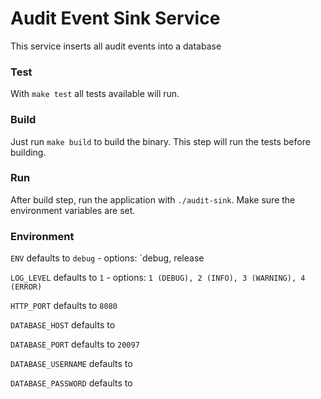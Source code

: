 # Audit Event Sink Service
This service inserts all audit events into a database

### Test
With `make test` all tests available will run.

### Build
Just run `make build` to build the binary. This step will run the tests before building. 

### Run
After build step, run the application with `./audit-sink`. Make sure the environment variables are set.

### Environment
`ENV` defaults to `debug` - options: `debug, release

`LOG_LEVEL` defaults to `1` - options: `1 (DEBUG), 2 (INFO), 3 (WARNING), 4 (ERROR)`

`HTTP_PORT` defaults to `8080`

`DATABASE_HOST` defaults to ` `

`DATABASE_PORT` defaults to `20097`

`DATABASE_USERNAME` defaults to ` `

`DATABASE_PASSWORD` defaults to ` `